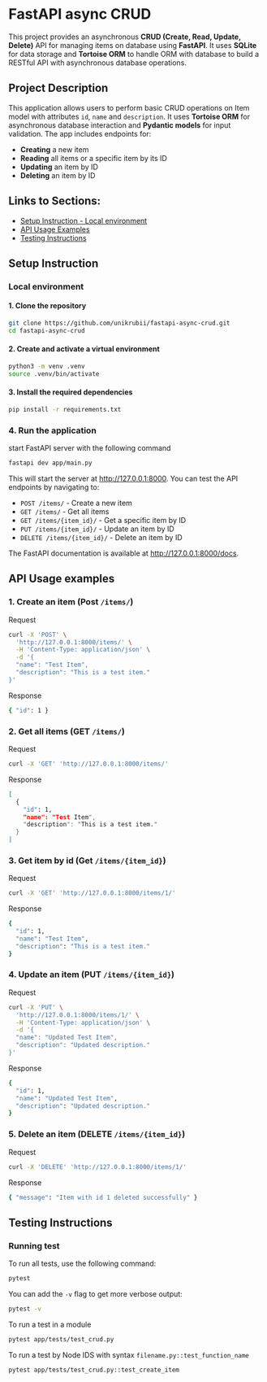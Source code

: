 # FastAPI async CRUD
This project provides an asynchronous **CRUD (Create, Read, Update, Delete)** API for managing items on database using **FastAPI**. It uses **SQLite** for data storage and **Tortoise ORM** to handle ORM with database to build a RESTful API with asynchronous database operations.

## Project Description
This application allows users to perform basic CRUD operations on Item model with attributes `id`, `name` and `description`. It uses **Tortoise ORM** for asynchronous database interaction and **Pydantic models** for input validation. The app includes endpoints for:

- **Creating** a new item
- **Reading** all items or a specific item by its ID
- **Updating** an item by ID
- **Deleting** an item by ID

## Links to Sections:
- [Setup Instruction - Local environment](#local-environment)
- [API Usage Examples](#api-usage-examples)
- [Testing Instructions](#testing-instructions)


## Setup Instruction

### Local environment

#### 1. Clone the repository
``` bash
git clone https://github.com/unikrubii/fastapi-async-crud.git
cd fastapi-async-crud
```

#### 2. Create and activate a virtual environment
``` bash
python3 -m venv .venv
source .venv/bin/activate
```

#### 3. Install the required dependencies
``` bash
pip install -r requirements.txt
```

### 4. Run the application
start FastAPI server with the following command
``` bash
fastapi dev app/main.py
```

This will start the server at http://127.0.0.1:8000. You can test the API endpoints by navigating to:
- `POST /items/` - Create a new item
- `GET /items/` - Get all items
- `GET /items/{item_id}/` - Get a specific item by ID
- `PUT /items/{item_id}/` - Update an item by ID
- `DELETE /items/{item_id}/` - Delete an item by ID

The FastAPI documentation is available at http://127.0.0.1:8000/docs.


## API Usage examples
### 1. Create an item (Post `/items/`)
Request
``` bash
curl -X 'POST' \
  'http://127.0.0.1:8000/items/' \
  -H 'Content-Type: application/json' \
  -d '{
  "name": "Test Item",
  "description": "This is a test item."
}'
```
Response
``` bash
{ "id": 1 }
```

### 2. Get all items (GET `/items/`)
Request
``` bash
curl -X 'GET' 'http://127.0.0.1:8000/items/'
```
Response
``` bash
[
  {
    "id": 1,
    "name": "Test Item",
    "description": "This is a test item."
  }
]
```

### 3. Get item by id (Get `/items/{item_id}`)
Request
``` bash
curl -X 'GET' 'http://127.0.0.1:8000/items/1/'
```
Response
``` bash
{
  "id": 1,
  "name": "Test Item",
  "description": "This is a test item."
}
```

### 4. Update an item (PUT `/items/{item_id}`)
Request
``` bash
curl -X 'PUT' \
  'http://127.0.0.1:8000/items/1/' \
  -H 'Content-Type: application/json' \
  -d '{
  "name": "Updated Test Item",
  "description": "Updated description."
}'
```
Response
``` bash
{
  "id": 1,
  "name": "Updated Test Item",
  "description": "Updated description."
}
```

### 5. Delete an item (DELETE `/items/{item_id}`)
Request
``` bash
curl -X 'DELETE' 'http://127.0.0.1:8000/items/1/'
```
Response
``` bash
{ "message": "Item with id 1 deleted successfully" }
```

## Testing Instructions
### Running test
To run all tests, use the following command:
``` bash
pytest
```
You can add the `-v` flag to get more verbose output:
``` bash
pytest -v
```

To run a test in a module
``` bash
pytest app/tests/test_crud.py
```

To run a test by Node IDS with syntax `filename.py::test_function_name`
``` bash
pytest app/tests/test_crud.py::test_create_item
```